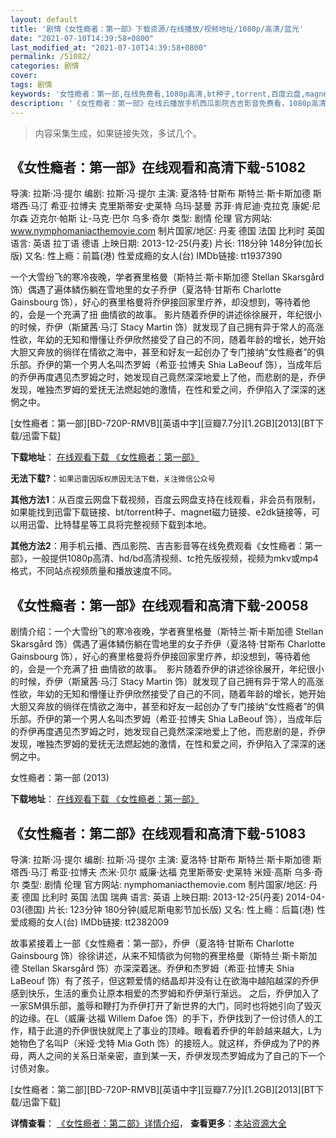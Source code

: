 ```yaml
---
layout: default
title: '剧情《女性瘾者：第一部》下载资源/在线播放/视频地址/1080p/高清/蓝光'
date: "2021-07-10T14:39:58+0800"
last_modified_at: "2021-07-10T14:39:58+0800"
permalink: /51082/
categories: 剧情
cover:
tags: 剧情
keywords: '女性瘾者：第一部,在线免费看,1080p高清,bt种子,torrent,百度云盘,magnet,磁力链,迅雷下载资源'
description: '《女性瘾者：第一部》在线云播放手机西瓜影院吉吉影音免费看，1080p高清bd/hd未删减完整版和tc抢先枪版，mkv/mp4格式，附带bt/torrent种子、magnet/磁力链、百度云盘、网盘资源迅雷下载链接'
---
```


>内容采集生成，如果链接失效，多试几个。


## 《女性瘾者：第一部》在线观看和高清下载-51082

导演: 拉斯·冯·提尔 编剧: 拉斯·冯·提尔 主演: 夏洛特·甘斯布 斯特兰·斯卡斯加德 斯塔西·马汀 希亚·拉博夫 克里斯蒂安·史莱特 乌玛·瑟曼 苏菲·肯尼迪·克拉克 康妮·尼尔森 迈克尔·帕斯 让-马克·巴尔 乌多·奇尔 类型: 剧情 伦理 官方网站: www.nymphomaniacthemovie.com 制片国家/地区: 丹麦 德国 法国 比利时 英国 语言: 英语 拉丁语 德语 上映日期: 2013-12-25(丹麦) 片长: 118分钟 148分钟(加长版) 又名: 性上瘾：前篇(港) 性爱成瘾的女人(台) IMDb链接: tt1937390

一个大雪纷飞的寒冷夜晚，学者赛里格曼（斯特兰·斯卡斯加德 Stellan Skarsgård 饰）偶遇了遍体鳞伤躺在雪地里的女子乔伊（夏洛特·甘斯布 Charlotte Gainsbourg 饰），好心的赛里格曼将乔伊接回家里疗养，却没想到，等待着他的，会是一个充满了扭 曲情欲的故事。 影片随着乔伊的讲述徐徐展开，年纪很小的时候，乔伊（斯黛茜·马汀 Stacy Martin 饰）就发现了自己拥有异于常人的高涨性欲，年幼的无知和懵懂让乔伊欣然接受了自己的不同，随着年龄的增长，她开始大胆又奔放的徜徉在情欲之海中，甚至和好友一起创办了专门接纳“女性瘾者”的俱乐部。乔伊的第一个男人名叫杰罗姆（希亚·拉博夫 Shia LaBeouf 饰），当成年后的乔伊再度遇见杰罗姆之时，她发现自己竟然深深地爱上了他，而悲剧的是，乔伊发现，唯独杰罗姆的爱抚无法燃起她的激情，在性和爱之间，乔伊陷入了深深的迷惘之中。


[女性瘾者：第一部][BD-720P-RMVB][英语中字][豆瓣7.7分][1.2GB][2013][BT下载/迅雷下载]

**下载地址**： [在线观看下载 《女性瘾者：第一部》](https://www.btdx8.com/torrent/nymphomaniac_volume_i_2013.html) 


**无法下载?**：`如果迅雷因版权原因无法下载，关注微信公众号 `

**其他方法1**：从百度云网盘下载视频，百度云网盘支持在线观看，非会员有限制，如果能找到迅雷下载链接、bt/torrent种子、magnet磁力链接、e2dk链接等，可以用迅雷、比特彗星等工具将完整视频下载到本地。

**其他方法2**：用手机云播、西瓜影院、吉吉影音等在线免费观看《女性瘾者：第一部》，一般提供1080p高清、hd/bd高清视频、tc抢先版视频，视频为mkv或mp4格式，不同站点视频质量和播放速度不同。


## 《女性瘾者：第一部》在线观看和高清下载-20058

剧情介绍：一个大雪纷飞的寒冷夜晚，学者赛里格曼（斯特兰·斯卡斯加德 Stellan Skarsgård 饰）偶遇了遍体鳞伤躺在雪地里的女子乔伊（夏洛特·甘斯布 Charlotte Gainsbourg 饰），好心的赛里格曼将乔伊接回家里疗养，却没想到，等待着他的，会是一个充满了扭 曲情欲的故事。  影片随着乔伊的讲述徐徐展开，年纪很小的时候，乔伊（斯黛茜·马汀 Stacy Martin 饰）就发现了自己拥有异于常人的高涨性欲，年幼的无知和懵懂让乔伊欣然接受了自己的不同，随着年龄的增长，她开始大胆又奔放的徜徉在情欲之海中，甚至和好友一起创办了专门接纳“女性瘾者”的俱乐部。乔伊的第一个男人名叫杰罗姆（希亚·拉博夫 Shia LaBeouf 饰），当成年后的乔伊再度遇见杰罗姆之时，她发现自己竟然深深地爱上了他，而悲剧的是，乔伊发现，唯独杰罗姆的爱抚无法燃起她的激情，在性和爱之间，乔伊陷入了深深的迷惘之中。


女性瘾者：第一部 (2013)

**下载地址**： [在线观看下载 《女性瘾者：第一部》](https://www.btbtdy.me/btdy/dy2031.html) 


## 《女性瘾者：第二部》在线观看和高清下载-51083

导演: 拉斯·冯·提尔 编剧: 拉斯·冯·提尔 主演: 夏洛特·甘斯布 斯特兰·斯卡斯加德 斯塔西·马汀 希亚·拉博夫 杰米·贝尔 威廉·达福 克里斯蒂安·史莱特 米娅·高斯 乌多·奇尔 类型: 剧情 伦理 官方网站: nymphomaniacthemovie.com 制片国家/地区: 丹麦 德国 比利时 英国 法国 瑞典 语言: 英语 上映日期: 2013-12-25(丹麦) 2014-04-03(德国) 片长: 123分钟 180分钟(威尼斯电影节加长版) 又名: 性上瘾：后篇(港) 性爱成瘾的女人(台) IMDb链接: tt2382009

故事紧接着上一部《女性瘾者：第一部》，乔伊（夏洛特·甘斯布 Charlotte Gainsbourg 饰）徐徐讲述，从来不知情欲为何物的赛里格曼（斯特兰·斯卡斯加德 Stellan Skarsgård 饰）亦深深着迷。乔伊和杰罗姆（希亚·拉博夫 Shia LaBeouf 饰）有了孩子，但这颗爱情的结晶却并没有让在欲海中越陷越深的乔伊感到快乐，生活的重负让原本相爱的杰罗姆和乔伊渐行渐远。 之后，乔伊加入了一家SM俱乐部，羞辱和鞭打为乔伊打开了新世界的大门，同时也将她引向了毁灭的边缘。在L（威廉·达福 Willem Dafoe 饰）的手下，乔伊找到了一份讨债人的工作，精于此道的乔伊很快就爬上了事业的顶峰。眼看着乔伊的年龄越来越大，L为她物色了名叫P（米娅·戈特 Mia Goth 饰）的接班人。就这样，乔伊成为了P的养母，两人之间的关系日渐亲密，直到某一天，乔伊发现杰罗姆成为了自己的下一个讨债对象。


[女性瘾者：第二部][BD-720P-RMVB][英语中字][豆瓣7.7分][1.2GB][2013][BT下载/迅雷下载]

**详情查看**： [《女性瘾者：第二部》详情介绍](/movie/51083/)， **查看更多**：[本站资源大全](/movie/t/all/)

